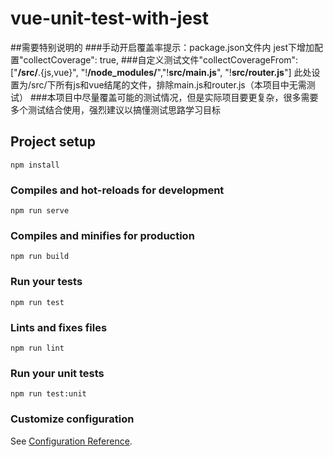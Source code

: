 # vue-unit-test-with-jest
##需要特别说明的
###手动开启覆盖率提示：package.json文件内 jest下增加配置"collectCoverage": true,
###自定义测试文件"collectCoverageFrom": ["**/src/**.{js,vue}", "!**/node_modules/**","!**src/main.js**", "!**src/router.js**"]  此处设置为/src/下所有js和vue结尾的文件，排除main.js和router.js（本项目中无需测试）
###本项目中尽量覆盖可能的测试情况，但是实际项目要更复杂，很多需要多个测试结合使用，强烈建议以搞懂测试思路学习目标

## Project setup
```
npm install
```

### Compiles and hot-reloads for development
```
npm run serve
```

### Compiles and minifies for production
```
npm run build
```

### Run your tests
```
npm run test
```

### Lints and fixes files
```
npm run lint
```

### Run your unit tests
```
npm run test:unit
```

### Customize configuration
See [Configuration Reference](https://cli.vuejs.org/config/).
